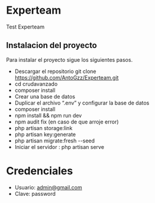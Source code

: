 # Experteam
Test Experteam

## Instalacion del proyecto

Para instalar el proyecto sigue los siguientes pasos.

-   Descargar el repositorio
	    git clone https://github.com/AntoGzz/Experteam.git
-   cd crudavanzado
-   composer install
-   Crear una base de datos
-   Duplicar el archivo “.env” y configurar la base de datos
-   composer install
-   npm install && npm run dev
-   npm audit fix (en caso de que arroje error)
-   php artisan storage:link 
-   php artisan key:generate
-   php artisan migrate:fresh --seed
-   Iniciar el servidor : php artisan serve

# Credenciales

- Usuario: admin@gmail.com
- Clave:   password
